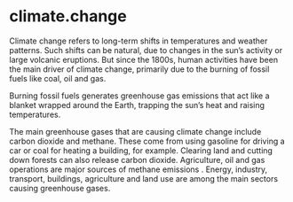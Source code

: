 # climate.change

Climate change refers to long-term shifts in temperatures and weather patterns. Such 
shifts can be natural, due to changes in the sun’s activity or large volcanic eruptions. But since the 1800s, human activities have been the
main driver of climate change, primarily due to the burning of fossil fuels like coal, oil and gas.

Burning fossil fuels generates greenhouse gas emissions that act like a blanket wrapped around the Earth, trapping the sun’s heat and raising temperatures.

The main greenhouse gases that are causing climate change include carbon dioxide 
and methane. These come from using gasoline for driving a car or coal for heating a building, for example. Clearing land and cutting
down forests can also release carbon dioxide. Agriculture, oil and gas operations are major sources of methane emissions
. Energy, industry, transport, buildings, agriculture and land use are among the main sectors causing greenhouse gases.
